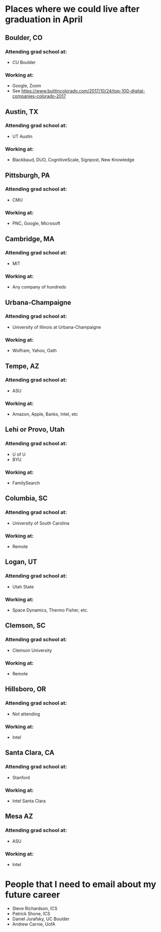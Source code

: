 # Places where we could live after graduation in April
## Boulder, CO
### Attending grad school at:
* CU Boulder
### Working at:
* Google, Zoom
* See https://www.builtincolorado.com/2017/10/24/top-100-digital-companies-colorado-2017

## Austin, TX
### Attending grad school at:
* UT Austin
### Working at:
* Blackbaud, DUO, CognitiveScale, Signpost, New Knowledge

## Pittsburgh, PA
### Attending grad school at:
* CMU
### Working at:
* PNC, Google, Microsoft

## Cambridge, MA
### Attending grad school at:
* MIT
### Working at:
* Any company of hundreds

## Urbana-Champaigne
### Attending grad school at:
* University of Illinois at Urbana-Champaigne
### Working at:
* Wolfram, Yahoo, Oath

## Tempe, AZ
### Attending grad school at:
* ASU
### Working at:
* Amazon, Apple, Banks, Intel, etc

## Lehi or Provo, Utah
### Attending grad school at:
* U of U 
* BYU
### Working at:
* FamilySearch

## Columbia, SC
### Attending grad school at:
* University of South Carolina
### Working at:
* Remote

## Logan, UT
### Attending grad school at:
* Utah State
### Working at:
* Space Dynamics, Thermo Fisher, etc.

## Clemson, SC
### Attending grad school at:
* Clemson University
### Working at:
* Remote

## Hillsboro, OR
### Attending grad school at:
* Not attending
### Working at:
* Intel

## Santa Clara, CA
### Attending grad school at:
* Stanford
### Working at:
* Intel Santa Clara

## Mesa AZ
### Attending grad school at:
* ASU
### Working at:
* Intel


# People that I need to email about my future career
* Steve Richardson, ICS
* Patrick Shone, ICS
* Daniel Jurafsky, UC Boulder
* Andrew Carnie, UofA

